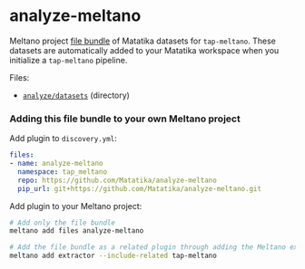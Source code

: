 # analyze-meltano

Meltano project [file bundle](https://meltano.com/docs/command-line-interface.html#file-bundle) of Matatika datasets for `tap-meltano`. These datasets are automatically added to your Matatika workspace when you initialize a 
`tap-meltano` pipeline.

Files:
- [`analyze/datasets`](./bundle/analyze/datasets) (directory)

### Adding this file bundle to your own Meltano project

Add plugin to `discovery.yml`:
```yaml
files:
- name: analyze-meltano
  namespace: tap_meltano
  repo: https://github.com/Matatika/analyze-meltano
  pip_url: git+https://github.com/Matatika/analyze-meltano.git
```

Add plugin to your Meltano project:
```bash
# Add only the file bundle
meltano add files analyze-meltano

# Add the file bundle as a related plugin through adding the Meltano extractor
meltano add extractor --include-related tap-meltano
```

